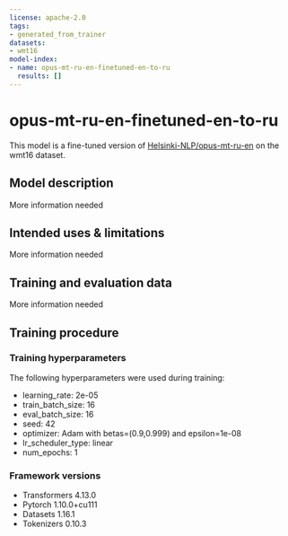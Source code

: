 ```yaml
---
license: apache-2.0
tags:
- generated_from_trainer
datasets:
- wmt16
model-index:
- name: opus-mt-ru-en-finetuned-en-to-ru
  results: []
---
```


<!-- This model card has been generated automatically according to the information the Trainer had access to. You
should probably proofread and complete it, then remove this comment. -->

# opus-mt-ru-en-finetuned-en-to-ru

This model is a fine-tuned version of [Helsinki-NLP/opus-mt-ru-en](https://huggingface.co/Helsinki-NLP/opus-mt-ru-en) on the wmt16 dataset.

## Model description

More information needed

## Intended uses & limitations

More information needed

## Training and evaluation data

More information needed

## Training procedure

### Training hyperparameters

The following hyperparameters were used during training:
- learning_rate: 2e-05
- train_batch_size: 16
- eval_batch_size: 16
- seed: 42
- optimizer: Adam with betas=(0.9,0.999) and epsilon=1e-08
- lr_scheduler_type: linear
- num_epochs: 1

### Framework versions

- Transformers 4.13.0
- Pytorch 1.10.0+cu111
- Datasets 1.16.1
- Tokenizers 0.10.3
